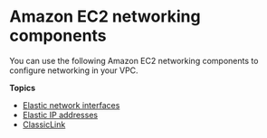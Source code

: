 # Amazon EC2 networking components<a name="VPC_EC2"></a>

You can use the following Amazon EC2 networking components to configure networking in your VPC\.

**Topics**
+ [Elastic network interfaces](VPC_ElasticNetworkInterfaces.md)
+ [Elastic IP addresses](vpc-eips.md)
+ [ClassicLink](vpc-classiclink.md)